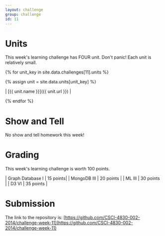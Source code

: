 ```yaml
---
layout: challenge
group: challenge
id: 11
---
```


# Units

This week's learning challenge has FOUR unit. Don't panic! Each unit is relatively small.

{% for unit_key in site.data.challenges[11].units %}

{% assign unit = site.data.units[unit_key] %}

| [{{ unit.name }}]({{ unit.url }}) | 

{% endfor %}

# Show and Tell

No show and tell homework this week!

# Grading

This week's learning challenge is worth 100 points.

| Graph Database I | 15 points|
| MongoDB III | 20 points |
| ML III  | 30 points |
| D3 VI  | 35 points |

# Submission

The link to the repository is: [https://github.com/CSCI-4830-002-2014/challenge-week-11](https://github.com/CSCI-4830-002-2014/challenge-week-11)



